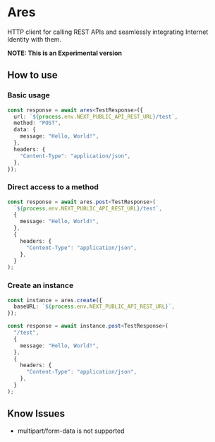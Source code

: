# Ares

HTTP client for calling REST APIs and seamlessly integrating Internet Identity with them.

**NOTE: This is an Experimental version**

## How to use

### Basic usage

```typescript
const response = await ares<TestResponse>({
  url: `${process.env.NEXT_PUBLIC_API_REST_URL}/test`,
  method: "POST",
  data: {
    message: "Hello, World!",
  },
  headers: {
    "Content-Type": "application/json",
  },
});
```

### Direct access to a method

```typescript
const response = await ares.post<TestResponse>(
  `${process.env.NEXT_PUBLIC_API_REST_URL}/test`,
  {
    message: "Hello, World!",
  },
  {
    headers: {
      "Content-Type": "application/json",
    },
  }
);
```

### Create an instance

```typescript
const instance = ares.create({
  baseURL: `${process.env.NEXT_PUBLIC_API_REST_URL}`,
});

const response = await instance.post<TestResponse>(
  "/test",
  {
    message: "Hello, World!",
  },
  {
    headers: {
      "Content-Type": "application/json",
    },
  }
);
```

## Know Issues

- multipart/form-data is not supported
